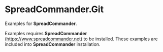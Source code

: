 # SpreadCommander.Git

Examples for **SpreadCommander**.

Examples requires **SpreadCommander** (https://www.spreadcommander.net) to be installed. These examples are included into **SpreadCommander** installation.